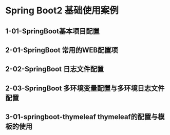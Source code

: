 # Spring Boot2 基础使用案例

## 1-01-SpringBoot基本项目配置

## 2-01-SpringBoot 常用的WEB配置项

## 2-02-SpringBoot 日志文件配置

## 2-03-SpringBoot 多环境变量配置与多环境日志文件配置

## 3-01-springboot-thymeleaf thymeleaf的配置与模板的使用



